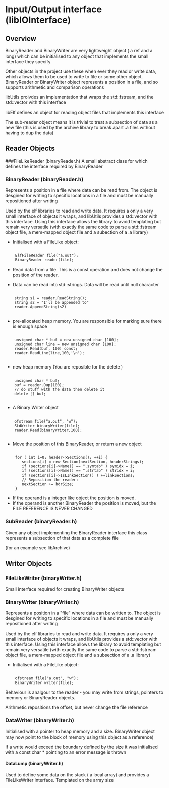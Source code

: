 Input/Output interface (libIOInterface)
=======================================


Overview
--------

BinaryReader and BinaryWriter are very lightweight object ( a ref and a long)
which can be initialised to any object that implements the small interface they
specify

Other objects in the project use these when ever they read or write data, which
allows them to be used to write to file or some other object. BinaryReader or
BinaryWriter object represents a position in a file, and so supports
arithmetic and comparison operations

libUtils proivdes an implementation that wraps the std::fstream, and the
std::vector with this interface

libElf defines an object for reading object files that implements  this
interface

The sub-reader object means it is trivial to treat a subsection of data as a
new file (this is used by the archive library to break apart .a files without
having to dup the data)

Reader Objects
---------------

###FileLikeReader (binaryReader.h)
A small abstract class for which defines the interface required by BinaryReader

### BinaryReader (binaryReader.h)
Represents a position in a file where data can be read from. The object is desgined for writing to specific locations in a file and must be manually repositioned after writing

Used by the elf libraries to read and write data. It requires a only a very
small interface of objects it wraps, and libUtils provides a std::vector with
this interface. Using this interface allows the library to avoid templating but
remain very versatile (with exactly the same code to parse a std::fstream object
file, a mem-mapped object file and a subection of a .a library)

-  Initialised with a FileLike object:
   <pre><code>
    ElfFileReader file("a.out");
    BinaryReader reader(file);
   </code></pre>

-  Read data from a file. This is a const operation and does not
   change the position of the reader.

  + Data can be read into std::strings. Data will be read until null character
   <pre><code>
    string s1 = reader.ReadString();
    string s2 = "I'll be appended to"
    reader.AppendString(s2)
   </code></pre>

  + pre-allocated heap memory. You are responsible for marking sure there is enough space
   <pre><code>
    unsigned char * buf = new unsigned char [100];
    unsigned char line = new unsigned char [100];
    reader.Read(buf, 100) const;
    reader.ReadLine(line,100,'\n');
   </code></pre>

  + new heap memory (You are reposible for the delete )
   <pre><code>
    unsigned char * buf;
    buf = reader.Dup(100);
    // do stuff with the data then delete it
    delete [] buf;
   </code></pre>

  + A Binary Writer object
   <pre><code>
    ofstream file("a.out", "w");
    StdWriter binaryWriter(file);
    reader.Read(binaryWriter,100);
   </code></pre>

-  Move the position of this BinaryReader, or return a new object

   <pre><code>
    for ( int i=0; header->Sections(); ++i) {
       sections[i] = new Section(nextSection, headerStrings);
       if (sections[i]->Name() == ".symtab" ) symidx = i;
       if (sections[i]->Name() == ".strtab" ) stridx = i;
       if (sections[i]->IsLInkSection() ) ++linkSections;
       // Reposition the reader:
       nextSection += hdrSize;
    }
   </code></pre>

  + If the operand is a integer like object the position is moved.
  + If the operand is another BinaryReader the position is moved, but the
    FILE REFERENCE IS NEVER CHANGED

### SubReader (binaryReader.h)
Given any object implementing the BinaryReader interface this class represents a subsection of that data as a complete file

(for an example see libArchive)

Writer Objects
---------------

### FileLikeWriter (binaryWriter.h)
 
Small interface required for creating BinaryWriter objects


### BinaryWriter (binaryWriter.h)

Represents a position in a "file" where data can be written to. The object is desgined for writing to specific locations in a file and must be manually repositioned after writing

Used by the elf libraries to read and write data. It requires a only a very
small interface of objects it wraps, and libUtils provides a std::vector with
this interface. Using this interface allows the library to avoid templating but
remain very versatile (with exactly the same code to parse a std::fstream object
file, a mem-mapped object file and a subsection of a .a library)

-  Initialised with a FileLike object:
   <pre><code>
    ofstream file("a.out", "w");
    BinaryWriter writer(file);
   </code></pre>

Behaviour is analgour to the reader - you may write from strings, pointers to
memory or BinaryReader objects.

Arithmetic repositions the offset, but never change the file reference


### DataWriter (binaryWriter.h)

Initialised with a pointer to heap memory and a size. BinaryWriter object may
now point to the block of memory using this object as  a reference)

If a write would exceed the boundary defined by the size it was initialised
with a const char * pointing to an error message is thrown

#### DataLump (binaryWriter.h)

Used to define some data on the stack ( a local array) and provides a
FileLikeWriter interface. Templated on the array size
